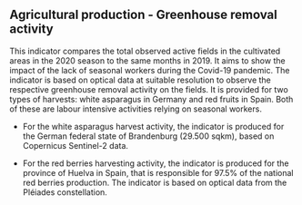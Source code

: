 ## Agricultural production - Greenhouse removal activity

This indicator compares the total observed active fields in the cultivated areas in the 2020 season to the same months in 2019. It aims to show the impact of the lack of seasonal workers during the Covid-19 pandemic.
The indicator is based on optical data at suitable resolution to observe the respective greenhouse removal activity on the fields. It is provided for two types of harvests: white asparagus in Germany and red fruits in Spain. Both of these are labour intensive activities relying on seasonal workers.  

- For the white asparagus harvest activity, the indicator is produced for the German federal state of Brandenburg (29.500 sqkm), based on Copernicus Sentinel-2 data.

- For the red berries harvesting activity, the indicator is produced for the province of Huelva in Spain, that is responsible for 97.5% of the national red berries production. The indicator is based on optical data from the Pléiades constellation.


